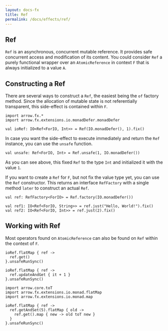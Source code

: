 ```yaml
---
layout: docs-fx
title: Ref
permalink: /docs/effects/ref/
---
```


## Ref




`Ref` is an asynchronous, concurrent mutable reference. It provides safe concurrent access and modification of its content.
You could consider `Ref` a purely functional wrapper over an `AtomicReference` in context `F` that is always initialized to a value `A`.

## Constructing a Ref

There are several ways to construct a `Ref`, the easiest being the `of` factory method.
Since the allocation of mutable state is not referentially transparent, this side-effect is contained within `F`.

```kotlin:ank:silent
import arrow.fx.*
import arrow.fx.extensions.io.monadDefer.monadDefer

val ioRef: IO<Ref<ForIO, Int>> = Ref(IO.monadDefer(), 1).fix()
```

In case you want the side-effect to execute immediately and return the `Ref` instance, you can use the `unsafe` function.

```kotlin:ank:silent
val unsafe: Ref<ForIO, Int> = Ref.unsafe(1, IO.monadDefer())
```

As you can see above, this fixed `Ref` to the type `Int` and initialized it with the value `1`.

If you want to create a `Ref` for `F`, but not fix the value type yet, you can use the `Ref` constructor.
This returns an interface `RefFactory` with a single method `later` to construct an actual `Ref`.

```kotlin:ank:silent
val ref: RefFactory<ForIO> = Ref.factory(IO.monadDefer())

val ref1: IO<Ref<ForIO, String>> = ref.just("Hello, World!").fix()
val ref2: IO<Ref<ForIO, Int>> = ref.just(2).fix()
```

## Working with Ref

Most operators found on `AtomicReference` can also be found on `Ref` within the context of `F`.

```kotlin:ank
ioRef.flatMap { ref ->
  ref.get()
}.unsafeRunSync()
```
```kotlin:ank
ioRef.flatMap { ref ->
  ref.updateAndGet { it + 1 }
}.unsafeRunSync()
```
```kotlin:ank
import arrow.core.toT
import arrow.fx.extensions.io.monad.flatMap
import arrow.fx.extensions.io.monad.map

ioRef.flatMap { ref ->
  ref.getAndSet(5).flatMap { old ->
    ref.get().map { new -> old toT new }
  }
}.unsafeRunSync()
```
